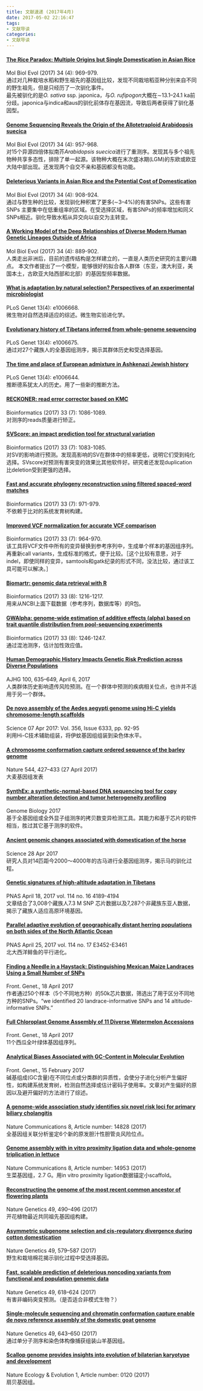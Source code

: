 ```yaml
---
title: 文献速递 (2017年4月)
date: 2017-05-02 22:16:47
tags:
- 文献导读
categories:
- 文献导读
---
```


#### [The Rice Paradox: Multiple Origins but Single Domestication in Asian Rice](https://academic.oup.com/mbe/article/34/4/969/2897272/The-Rice-Paradox-Multiple-Origins-but-Single)
Mol Biol Evol (2017) 34 (4): 969-979.  
通过对几种栽培水稻和野生祖先的基因组比较，发现不同栽培稻亚种分别来自不同的野生祖先，但是只经历了一次驯化事件。  
最先被驯化的是*O. sativa* ssp. japonica，与*O. rufipogon*大概在∼13.1–24.1 ka前分歧。japonica与indica和aus的驯化前体存在基因流，导致后两者获得了驯化基因型。

#### [Genome Sequencing Reveals the Origin of the Allotetraploid Arabidopsis suecica](https://academic.oup.com/mbe/article/34/4/957/2838775/Genome-Sequencing-Reveals-the-Origin-of-the)
Mol Biol Evol (2017) 34 (4): 957-968.  
对15个异源四倍体拟南芥*Arabidopsis suecica*进行了重测序。发现其与多个祖先物种共享多态性，排除了单一起源。该物种大概在末次盛冰期(LGM)的东欧或欧亚大陆中部出现。还发现两个自交不亲和基因都没有功能。

<!--more-->

#### [Deleterious Variants in Asian Rice and the Potential Cost of Domestication](https://academic.oup.com/mbe/article-abstract/34/4/908/2897207/Deleterious-Variants-in-Asian-Rice-and-the?redirectedFrom=fulltext)
Mol Biol Evol (2017) 34 (4): 908-924.  
通过与野生种的比较，发现驯化种积累了更多(∼3–4%)的有害SNPs。这些有害SNPs 主要集中在低重组率的区域。在受选择区域，有害SNPs的频率增加和同义SNPs相近。驯化导致水稻从异交向以自交为主转变。

#### [A Working Model of the Deep Relationships of Diverse Modern Human Genetic Lineages Outside of Africa ](https://academic.oup.com/mbe/article/34/4/889/2838774/A-Working-Model-of-the-Deep-Relationships-of)
Mol Biol Evol (2017) 34 (4): 889-902.  
人类走出非洲后，目前的遗传结构是怎样建立的，一直是人类历史研究的主要兴趣点。
本文作者提出了一个模型，能够很好的拟合各人群体（东亚，澳大利亚，美国本土，古欧亚大陆西部和北部）的基因型频率数据。

#### [What is adaptation by natural selection? Perspectives of an experimental microbiologist](http://journals.plos.org/plosgenetics/article?id=10.1371/journal.pgen.1006668)
PLoS Genet 13(4): e1006668.  
微生物对自然选择适应的综述。微生物实验进化学。

#### [Evolutionary history of Tibetans inferred from whole-genome sequencing](http://journals.plos.org/plosgenetics/article?id=10.1371/journal.pgen.1006675)
 PLoS Genet 13(4): e1006675.  
 通过对27个藏族人的全基因组测序，揭示其群体历史和受选择基因。
 
#### [The time and place of European admixture in Ashkenazi Jewish history](http://journals.plos.org/plosgenetics/article?id=10.1371/journal.pgen.1006644)
PLoS Genet 13(4): e1006644.  
推断德系犹太人的历史。用了一些新的推断方法。

#### [RECKONER: read error corrector based on KMC](https://academic.oup.com/bioinformatics/article-abstract/33/7/1086/2843893/RECKONER-read-error-corrector-based-on-KMC?redirectedFrom=fulltext)
Bioinformatics (2017) 33 (7): 1086-1089.  
对测序的reads质量进行矫正。

#### [SVScore: an impact prediction tool for structural variation](https://academic.oup.com/bioinformatics/article/33/7/1083/2748212/SVScore-an-impact-prediction-tool-for-structural)
Bioinformatics (2017) 33 (7): 1083-1085.  
对SV的影响进行预测。发现高影响的SV在群体中的频率更低，说明它们受到纯化选择。SVscore对预测有害突变的效果比其他软件好。研究者还发现duplication比deletion受到更强的选择。

#### [Fast and accurate phylogeny reconstruction using filtered spaced-word matches](https://academic.oup.com/bioinformatics/article/33/7/971/2883388/Fast-and-accurate-phylogeny-reconstruction-using)
Bioinformatics (2017) 33 (7): 971-979.  
不依赖于比对的系统发育树构建。

#### [Improved VCF normalization for accurate VCF comparison](https://academic.oup.com/bioinformatics/article-abstract/33/7/964/2623048/Improved-VCF-normalization-for-accurate-VCF?redirectedFrom=fulltext)
Bioinformatics (2017) 33 (7): 964-970.  
该工具将VCF文件中所有的变异替换到参考序列中，生成单个样本的基因组序列。再重新call variants，生成标准的格式，便于比较。［这个比较有意思，对于indel，即使同样的变异，samtools和gatk纪录的形式不同，没法比较，通过该工具可能可以解决。］

#### [Biomartr: genomic data retrieval with R](https://academic.oup.com/bioinformatics/article/33/8/1216/2931816/Biomartr-genomic-data-retrieval-with-R)
Bioinformatics (2017) 33 (8): 1216-1217.  
用来从NCBI上面下载数据（参考序列，数据库等）的R包。

#### [GWAlpha: genome-wide estimation of additive effects (alpha) based on trait quantile distribution from pool-sequencing experiments](https://academic.oup.com/bioinformatics/article-abstract/33/8/1246/2729762/GWAlpha-genome-wide-estimation-of-additive-effects?redirectedFrom=fulltext)
Bioinformatics (2017) 33 (8): 1246-1247.  
通过混池测序，估计加性效应值。

#### [Human Demographic History Impacts Genetic Risk Prediction across Diverse Populations](http://www.cell.com/ajhg/abstract/S0002-9297\(17\)30107-6)
AJHG 100, 635–649, April 6, 2017  
人类群体历史影响遗传风险预测。在一个群体中预测的疾病相关位点，也许并不适用于另一个群体。

#### [De novo assembly of the Aedes aegypti genome using Hi-C yields chromosome-length scaffolds](http://science.sciencemag.org/content/356/6333/92)
Science  07 Apr 2017: Vol. 356, Issue 6333, pp. 92-95  
利用Hi-C技术辅助组装，将伊蚊基因组组装到染色体水平。

#### [A chromosome conformation capture ordered sequence of the barley genome](http://www.nature.com/nature/journal/v544/n7651/full/nature22043.html#author-information)  
Nature 544, 427–433 (27 April 2017)  
大麦基因组发表

#### [SynthEx: a synthetic-normal-based DNA sequencing tool for copy number alteration detection and tumor heterogeneity profiling](http://genomebiology.biomedcentral.com/articles/10.1186/s13059-017-1193-3)
Genome Biology 2017  
基于全基因组或全外显子组测序的拷贝数变异检测工具。其能力和基于芯片的软件相当，胜过其它基于测序的软件。

#### [Ancient genomic changes associated with domestication of the horse](http://science.sciencemag.org/content/356/6336/442)
Science  28 Apr 2017  
研究人员对14匹距今2000～4000年的古马进行全基因组测序，揭示马的驯化过程。

#### [Genetic signatures of high-altitude adaptation in Tibetans](http://www.pnas.org/content/114/16/4189.full)
PNAS April 18, 2017 vol. 114 no. 16 4189-4194  
文章结合了3,008个藏族人7.3 M SNP 芯片数据以及7,287个非藏族东亚人数据，揭示了藏族人适应高原环境基因。

#### [Parallel adaptive evolution of geographically distant herring populations on both sides of the North Atlantic Ocean](http://www.pnas.org/content/114/17/E3452.full)
PNAS April 25, 2017 vol. 114 no. 17 E3452-E3461  
北大西洋鲱鱼的平行进化。

#### [Finding a Needle in a Haystack: Distinguishing Mexican Maize Landraces Using a Small Number of SNPs](http://journal.frontiersin.org/article/10.3389/fgene.2017.00045/full)
Front. Genet., 18 April 2017  
作者通过50个样本（5个不同地方种）的50k芯片数据，筛选出了用于区分不同地方种的SNPs。“we identified 20 landrace-informative SNPs and 14 altitude-informative SNPs.”

#### [Full Chloroplast Genome Assembly of 11 Diverse Watermelon Accessions](http://journal.frontiersin.org/article/10.3389/fgene.2017.00046/full)
Front. Genet., 18 April 2017   
11个西瓜全叶绿体基因组序列。

#### [Analytical Biases Associated with GC-Content in Molecular Evolution](http://journal.frontiersin.org/article/10.3389/fgene.2017.00016/full)
Front. Genet., 15 February 2017  
碱基组成(GC含量)在不同位点或分类群的异质性，会使分子进化分析产生偏好性，如构建系统发育树，检测自然选择或估计密码子使用率。文章对产生偏好的原因以及避开偏好的方法进行了综述。

#### [A genome-wide association study identifies six novel risk loci for primary biliary cholangitis](https://www.nature.com/articles/ncomms14828)
Nature Communications 8, Article number: 14828 (2017)  
全基因组关联分析鉴定6个新的原发胆汁性胆管炎风险位点。

#### [Genome assembly with in vitro proximity ligation data and whole-genome triplication in lettuce](http://www.nature.com/articles/ncomms14953)
Nature Communications 8, Article number: 14953 (2017)  
生菜基因组，2.7 G。用in vitro proximity ligation数据锚定小scaffold。

#### [Reconstructing the genome of the most recent common ancestor of flowering plants](http://www.nature.com/ng/journal/v49/n4/abs/ng.3813.html)
Nature Genetics 49, 490–496 (2017)  
开花植物最近共同祖先基因组构建。

#### [Asymmetric subgenome selection and cis-regulatory divergence during cotton domestication](http://www.nature.com/ng/journal/v49/n4/abs/ng.3807.html)
Nature Genetics 49, 579–587 (2017)  
野生和栽培棉花揭示驯化过程中受选择基因。

#### [Fast, scalable prediction of deleterious noncoding variants from functional and population genomic data](http://www.nature.com/ng/journal/v49/n4/abs/ng.3810.html)
Nature Genetics 49, 618–624 (2017)  
有害非编码突变预测。（是否适合非模式生物？）

#### [Single-molecule sequencing and chromatin conformation capture enable de novo reference assembly of the domestic goat genome](http://www.nature.com/ng/journal/v49/n4/abs/ng.3802.html)
Nature Genetics 49, 643–650 (2017)  
通过单分子测序和染色体构像捕获组装山羊基因组。

#### [Scallop genome provides insights into evolution of bilaterian karyotype and development](http://www.nature.com/articles/s41559-017-0120)
Nature Ecology & Evolution 1, Article number: 0120 (2017)  
扇贝基因组。


